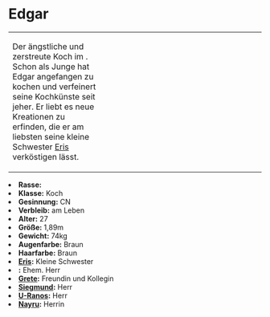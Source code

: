 # Edgar

<primary-label ref="npc"/>

<secondary-label ref="faergria"/>

<secondary-label ref="thaugrien"/>

<table>
<tr><td>
<p>
Der ängstliche und zerstreute Koch im <a href="Duensberg-Plateau.md" anchor="jagdschloss-d-nsberg"></a>. Schon als
Junge hat Edgar angefangen zu kochen und verfeinert seine Kochkünste seit jeher. Er liebt es neue Kreationen zu
erfinden, die er am liebsten seine kleine Schwester <a href="Eris.md">Eris</a> verköstigen lässt. 
</p>

</td><td width="300">
<!-- Edit here -->
<img src="edgar.png" alt="" />
</td></tr>
</table>

<procedure title="Allgemeine Informationen">
<list columns="3">
<li><b>Rasse:</b> <a href="Folks.md" anchor="menschen"></a></li>
<li><b>Klasse:</b> Koch</li>
<li><b>Gesinnung:</b> CN</li>
<li><b>Verbleib:</b> am Leben</li>
</list>
</procedure>

<procedure title="Aussehen">
<list columns="3">
<li><b>Alter:</b> 27</li>
<li><b>Größe:</b> 1,89m</li>
<li><b>Gewicht:</b> 74kg</li>
<li><b>Augenfarbe:</b> Braun</li>
<li><b>Haarfarbe:</b> Braun</li>
</list>
</procedure>

<procedure title="Beziehungen">
<list columns="3">
<li><b><a href="Eris.md">Eris</a>:</b> Kleine Schwester</li>
<li><b><a href="Dorian.md"></a>:</b> Ehem. Herr</li>
<li><b><a href="Grete.md">Grete</a>:</b> Freundin und Kollegin</li>
<li><b><a href="Siegmund.md">Siegmund</a>:</b> Herr</li>
<li><b><a href="U-Ranos.md">U-Ranos</a>:</b> Herr</li>
<li><b><a href="Nayru.md">Nayru</a>:</b> Herrin</li>
</list>
</procedure>

<!--
## Notizen

- **Ziele:** 
- **Geheimnisse:** 
-->